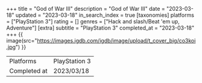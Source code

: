 +++
title = "God of War III"
description = "God of War III"
date = "2023-03-18"
updated = "2023-03-18"
in_search_index = true
[taxonomies]
platforms = ["PlayStation 3"]
rating = []
genres = ["Hack and slash/Beat 'em up, Adventure"]
[extra]
subtitle = "PlayStation 3"
completed_at = "2023-03-18"
+++
{{ image(src="https://images.igdb.com/igdb/image/upload/t_cover_big/co3koi.jpg") }}

|              |            |
| ------------ | ---------- |
| Platforms    | PlayStation 3 |
| Completed at | 2023/03/18 |

